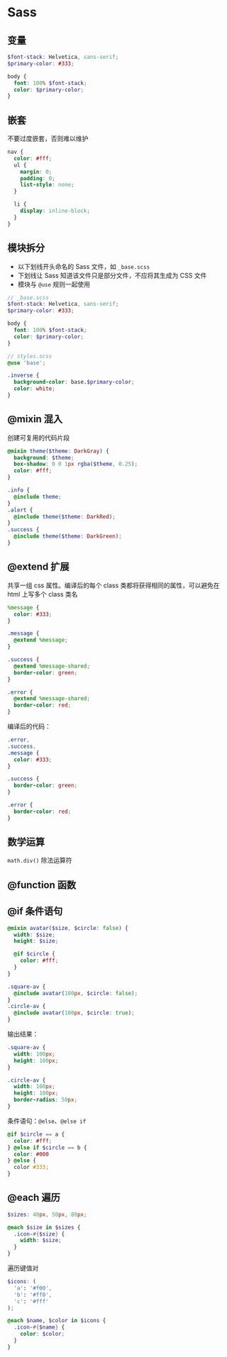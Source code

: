 # Sass

## 变量

```scss
$font-stack: Helvetica, sans-serif;
$primary-color: #333;

body {
  font: 100% $font-stack;
  color: $primary-color;
}
```

## 嵌套

不要过度嵌套，否则难以维护

```scss
nav {
  color: #fff;
  ul {
    margin: 0;
    padding: 0;
    list-style: none;
  }

  li {
    display: inline-block;
  }
}
```

## 模块拆分

- 以下划线开头命名的 Sass 文件，如 `_base.scss`
- 下划线让 Sass 知道该文件只是部分文件，不应将其生成为 CSS 文件
- 模块与 `@use` 规则一起使用

```scss
// _base.scss
$font-stack: Helvetica, sans-serif;
$primary-color: #333;

body {
  font: 100% $font-stack;
  color: $primary-color;
}

// styles.scss
@use 'base';

.inverse {
  background-color: base.$primary-color;
  color: white;
}
```

## @mixin 混入

创建可复用的代码片段

```scss
@mixin theme($theme: DarkGray) {
  background: $theme;
  box-shadow: 0 0 1px rgba($theme, 0.25);
  color: #fff;
}

.info {
  @include theme;
}
.alert {
  @include theme($theme: DarkRed);
}
.success {
  @include theme($theme: DarkGreen);
}
```

## @extend 扩展

共享一组 css 属性。编译后的每个 class 类都将获得相同的属性，可以避免在 html 上写多个 class 类名

```scss
%message {
  color: #333;
}

.message {
  @extend %message;
}

.success {
  @extend %message-shared;
  border-color: green;
}

.error {
  @extend %message-shared;
  border-color: red;
}
```

编译后的代码：

```css
.error,
.success,
.message {
  color: #333;
}

.success {
  border-color: green;
}

.error {
  border-color: red;
}
```

## 数学运算

`math.div()` 除法运算符

## @function 函数

## @if 条件语句

```scss
@mixin avatar($size, $circle: false) {
  width: $size;
  height: $size;

  @if $circle {
    color: #fff;
  }
}

.square-av {
  @include avatar(100px, $circle: false);
}
.circle-av {
  @include avatar(100px, $circle: true);
}
```

输出结果：

```scss
.square-av {
  width: 100px;
  height: 100px;
}

.circle-av {
  width: 100px;
  height: 100px;
  border-radius: 50px;
}
```

条件语句：`@else`、`@else if`

```scss
@if $circle == a {
  color: #fff;
} @else if $circle == b {
  color: #000
} @else {
  color #333;
}
```

## @each 遍历

```scss
$sizes: 40px, 50px, 80px;

@each $size in $sizes {
  .icon-#{$size} {
    width: $size;
  }
}
```

遍历键值对

```scss
$icons: (
  'a': '#f00',
  'b': '#ff0',
  'c': '#fff'
);

@each $name, $color in $icons {
  .icon-#{$name} {
    color: $color;
  }
}
```
